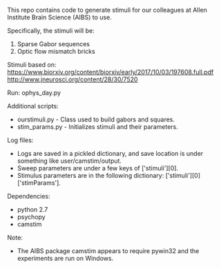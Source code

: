 This repo contains code to generate stimuli for our colleagues at Allen Institute Brain Science (AIBS) to use.

Specifically, the stimuli will be:  
1. Sparse Gabor sequences  
2. Optic flow mismatch bricks

Stimuli based on:   https://www.biorxiv.org/content/biorxiv/early/2017/10/03/197608.full.pdf
http://www.jneurosci.org/content/28/30/7520

Run: ophys_day.py

Additional scripts:
- ourstimuli.py - Class used to build gabors and squares.
- stim_params.py - Initializes stimuli and their parameters.

Log files:
- Logs are saved in a pickled dictionary, and save location is under something like user/camstim/output.
- Sweep parameters are under a few keys of ['stimuli'][0].
- Stimulus parameters are in the following dictionary: ['stimuli'][0]['stimParams'].

Dependencies:
- python 2.7
- psychopy
- camstim

Note:
- The AIBS package camstim appears to require pywin32 and the experiments are run on Windows.
